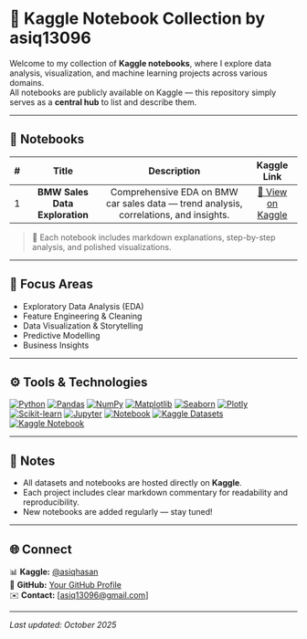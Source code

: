 # 📘 Kaggle Notebook Collection by asiq13096

Welcome to my collection of **Kaggle notebooks**, where I explore data analysis, visualization, and machine learning projects across various domains.  
All notebooks are publicly available on Kaggle — this repository simply serves as a **central hub** to list and describe them.

---

## 📂 Notebooks

| # | Title | Description | Kaggle Link |
|:-------:|:------:|:-------------:|:-------------:|
| 1 | **BMW Sales Data Exploration** | Comprehensive EDA on BMW car sales data — trend analysis, correlations, and insights. | [🔗 View on Kaggle](https://www.kaggle.com/code/asiqhasan/bmw-sales-data-exploration)  

> 🧩 Each notebook includes markdown explanations, step-by-step analysis, and polished visualizations.

---

## 🧠 Focus Areas
- Exploratory Data Analysis (EDA)
- Feature Engineering & Cleaning
- Data Visualization & Storytelling
- Predictive Modelling
- Business Insights

---

## ⚙️ Tools & Technologies
[![Python](https://img.shields.io/badge/Python-3.11-blue?style=for-the-badge&logo=python&logoColor=white)](https://www.python.org/)
[![Pandas](https://img.shields.io/badge/Pandas-data--analysis-150458?style=for-the-badge&logo=pandas&logoColor=white)](https://pandas.pydata.org/)
[![NumPy](https://img.shields.io/badge/NumPy-numerical-013243?style=for-the-badge&logo=numpy&logoColor=white)](https://numpy.org/)
[![Matplotlib](https://img.shields.io/badge/Matplotlib-visualization-11557c?style=for-the-badge&logo=matplotlib&logoColor=white)](https://matplotlib.org/)
[![Seaborn](https://img.shields.io/badge/Seaborn-statistical--plots-1f77b4?style=for-the-badge&logo=seaborn&logoColor=white)](https://seaborn.pydata.org/)
[![Plotly](https://img.shields.io/badge/Plotly-interactive-2b2b2b?style=for-the-badge&logo=plotly&logoColor=white)](https://plotly.com/python/)
[![Scikit-learn](https://img.shields.io/badge/scikit--learn-ML-0f172a?style=for-the-badge&logo=scikit-learn&logoColor=white)](https://scikit-learn.org/)
[![Jupyter](https://img.shields.io/badge/Jupyter-notebooks-f37626?style=for-the-badge&logo=jupyter&logoColor=white)](https://jupyter.org/)
[![Notebook](https://img.shields.io/badge/Notebook-Jupyter%20Notebook-4B8BBE?style=for-the-badge&logo=readthedocs&logoColor=white)](https://jupyter.org/)
[![Kaggle Datasets](https://img.shields.io/badge/Kaggle-Datasets-20BEFF?style=for-the-badge&logo=kaggle&logoColor=white)](https://www.kaggle.com/datasets)
[![Kaggle Notebook](https://img.shields.io/badge/Kaggle-Notebook-20BEFF?style=for-the-badge&logo=kaggle&logoColor=white)](https://www.kaggle.com/code)


---

## 🧾 Notes
- All datasets and notebooks are hosted directly on **Kaggle**.  
- Each project includes clear markdown commentary for readability and reproducibility.  
- New notebooks are added regularly — stay tuned!

---

## 🌐 Connect
📊 **Kaggle:** [@asiqhasan](https://www.kaggle.com/asiqhasan)  
💼 **GitHub:** [Your GitHub Profile](https://github.com/asiq13096)  
✉️ **Contact:** [asiq13096@gmail.com]

---

*Last updated: October 2025*
